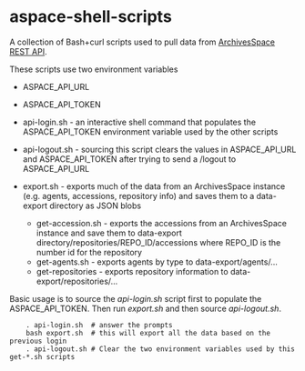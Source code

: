 # aspace-shell-scripts

A collection of Bash+curl scripts used to pull data from [ArchivesSpace REST API](http://archivesspace.github.io/archivesspace/api/#archivesspace-rest-api).

These scripts use two environment variables

+ ASPACE_API_URL
+ ASPACE_API_TOKEN

+ api-login.sh - an interactive shell command that populates the ASPACE_API_TOKEN environment variable used by the other scripts
+ api-logout.sh - sourcing this script clears the values in ASPACE_API_URL and ASPACE_API_TOKEN after trying to send a /logout to ASPACE_API_URL
+ export.sh - exports much of the data from an ArchivesSpace instance (e.g. agents, accessions, repository info) and saves them to a data-export directory as JSON blobs
    + get-accession.sh - exports the accessions from an ArchivesSpace instance and save them to data-export directory/repositories/REPO_ID/accessions where REPO_ID is the number id for the repository
    + get-agents.sh - exports agents by type to data-export/agents/...
    + get-repositories - exports repository information to data-export/repositories/...

Basic usage is to source the _api-login.sh_ script first to populate the ASPACE_API_TOKEN. Then run _export.sh_ and then source _api-logout.sh_.

```shell
    . api-login.sh  # answer the prompts
    bash export.sh  # this will export all the data based on the previous login
    . api-logout.sh # Clear the two environment variables used by this get-*.sh scripts
```
